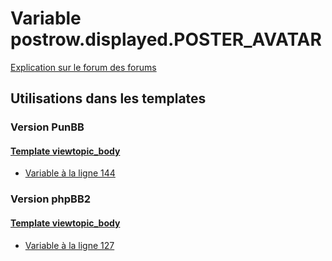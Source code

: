 # Variable postrow.displayed.POSTER_AVATAR
[Explication sur le forum des forums](http://forum.forumactif.com/t294113-listing-des-variables#postrow.displayed.POSTER_AVATAR)

## Utilisations dans les templates

### Version PunBB

#### [Template viewtopic_body](punbb/viewtopic_body.md)
* [Variable à la ligne 144](../punbb/viewtopic_body.tpl#L144)

### Version phpBB2

#### [Template viewtopic_body](subsilver/viewtopic_body.md)
* [Variable à la ligne 127](../subsilver/viewtopic_body.tpl#L127)